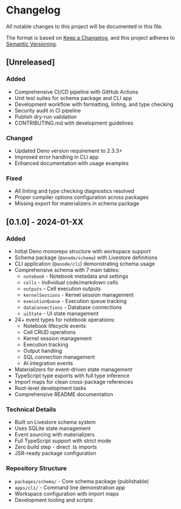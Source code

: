# Changelog

All notable changes to this project will be documented in this file.

The format is based on [Keep a Changelog](https://keepachangelog.com/en/1.0.0/),
and this project adheres to [Semantic Versioning](https://semver.org/spec/v2.0.0.html).

## [Unreleased]

### Added
- Comprehensive CI/CD pipeline with GitHub Actions
- Unit test suites for schema package and CLI app
- Development workflow with formatting, linting, and type checking
- Security audit in CI pipeline
- Publish dry-run validation
- CONTRIBUTING.md with development guidelines

### Changed
- Updated Deno version requirement to 2.3.3+
- Improved error handling in CLI app
- Enhanced documentation with usage examples

### Fixed
- All linting and type checking diagnostics resolved
- Proper compiler options configuration across packages
- Missing export for materializers in schema package

## [0.1.0] - 2024-01-XX

### Added
- Initial Deno monorepo structure with workspace support
- Schema package (`@anode/schema`) with Livestore definitions
- CLI application (`@anode/cli`) demonstrating schema usage
- Comprehensive schema with 7 main tables:
  - `notebook` - Notebook metadata and settings
  - `cells` - Individual code/markdown cells
  - `outputs` - Cell execution outputs
  - `kernelSessions` - Kernel session management
  - `executionQueue` - Execution queue tracking
  - `dataConnections` - Database connections
  - `uiState` - UI state management
- 24+ event types for notebook operations:
  - Notebook lifecycle events
  - Cell CRUD operations
  - Kernel session management
  - Execution tracking
  - Output handling
  - SQL connection management
  - AI integration events
- Materializers for event-driven state management
- TypeScript type exports with full type inference
- Import maps for clean cross-package references
- Root-level development tasks
- Comprehensive README documentation

### Technical Details
- Built on Livestore schema system
- Uses SQLite state management
- Event sourcing with materializers
- Full TypeScript support with strict mode
- Zero build step - direct .ts imports
- JSR-ready package configuration

### Repository Structure
- `packages/schema/` - Core schema package (publishable)
- `apps/cli/` - Command line demonstration app  
- Workspace configuration with import maps
- Development tooling and scripts